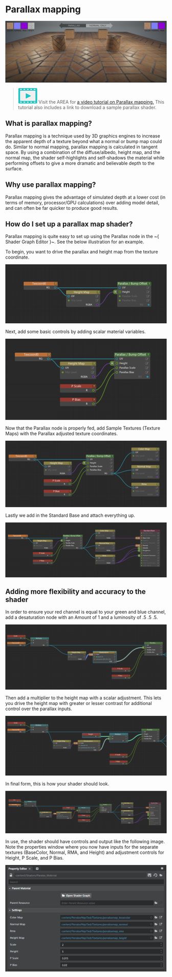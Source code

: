 # Parallax mapping

![](../../images/parallax_compare.png)

> ![](../../images/icon_video.png) Visit the AREA for <a href="http://area.autodesk.com/learning/parallax-mapping-in-stingray" target="blank">a video tutorial on Parallax mapping.</a> This tutorial also includes a link to download a sample parallax shader.

## What is parallax mapping?

Parallax mapping is a technique used by 3D graphics engines to increase the apparent depth of a texture beyond what a normal or bump map could do. Similar to normal mapping, parallax mapping is calculated in tangent space.  By using a combination of the diffuse/albedo, height map, and the normal map, the shader self-highlights and self-shadows the material while performing offsets to give a more dramatic and believable depth to the surface.

## Why use parallax mapping?

Parallax mapping gives the advantage of simulated depth at a lower cost (in terms of memory, processor/GPU calculations) over adding model detail, and can often be far quicker to produce good results.

## How do I set up a parallax map shader?

Parallax mapping is quite easy to set up using the Parallax node in the ~{ Shader Graph Editor }~. See the below illustration for an example.

To begin, you want to drive the parallax and height map from the texture coordinate.

![](../../images/parallax_requirements.PNG)

Next, add some basic controls by adding scalar material variables.

![](../../images/parallax_controls.PNG)

Now that the Parallax node is properly fed, add Sample Textures (Texture Maps) with the Parallax adjusted texture coordinates.

![](../../images/Parallax_Textures.PNG)

Lastly we add in the Standard Base and attach everything up.

![](../../images/ParallaxBasic.PNG)

## Adding more flexibility and accuracy to the shader

In order to ensure your red channel is equal to your green and blue channel, add a desaturation node with an Amount of 1 and a luminosity of .5 .5 .5.

![](../../images/Parallax_Desaturate.PNG)

Then add a multiplier to the height map with a scalar adjustment. This lets you drive the height map with greater or lesser contrast for additional control over the parallax inputs.

![](../../images/Parallax_Multiply.PNG)

In final form, this is how your shader should look.

![](../../images/parallax_shader.PNG)

In use, the shader should have controls and output like the following image.  Note the properties window where you now have inputs for the separate textures (BaseColor, Normal, RMA, and Height) and adjustment controls for Height, P Scale, and P Bias.

![](../../images/Parallax_Properties.PNG)
